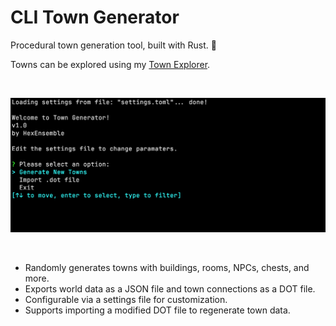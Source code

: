 # CLI Town Generator

Procedural town generation tool, built with Rust. 🏰

Towns can be explored using my [Town Explorer](https://github.com/hexensemble/cli-town-explorer).

<br>

![CLI Town Generator](preview.png)

<br>

- Randomly generates towns with buildings, rooms, NPCs, chests, and more.
- Exports world data as a JSON file and town connections as a DOT file.
- Configurable via a settings file for customization.
- Supports importing a modified DOT file to regenerate town data.
